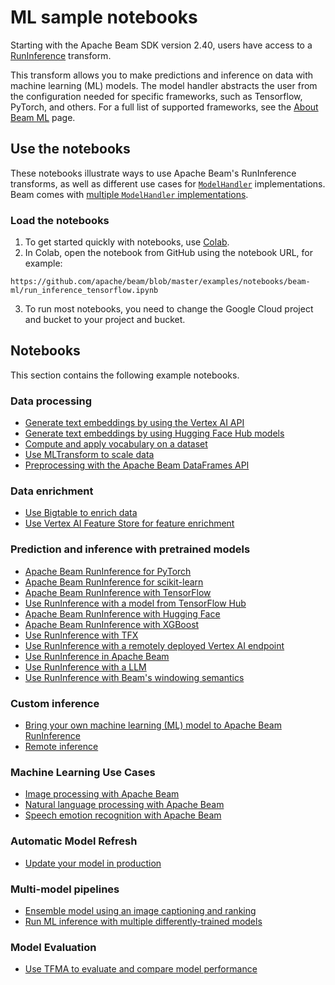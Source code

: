<!--
    Licensed to the Apache Software Foundation (ASF) under one
    or more contributor license agreements.  See the NOTICE file
    distributed with this work for additional information
    regarding copyright ownership.  The ASF licenses this file
    to you under the Apache License, Version 2.0 (the
    "License"); you may not use this file except in compliance
    with the License.  You may obtain a copy of the License at

      http://www.apache.org/licenses/LICENSE-2.0

    Unless required by applicable law or agreed to in writing,
    software distributed under the License is distributed on an
    "AS IS" BASIS, WITHOUT WARRANTIES OR CONDITIONS OF ANY
    KIND, either express or implied.  See the License for the
    specific language governing permissions and limitations
    under the License.
-->
# ML sample notebooks

Starting with the Apache Beam SDK version 2.40, users have access to a
[RunInference](https://beam.apache.org/releases/pydoc/current/apache_beam.ml.inference.base.html#apache_beam.ml.inference.base.RunInference)
transform.

This transform allows you to make predictions and inference on data with machine learning (ML) models.
The model handler abstracts the user from the configuration needed for
specific frameworks, such as Tensorflow, PyTorch, and others. For a full list of supported frameworks,
see the [About Beam ML](https://beam.apache.org/documentation/ml/about-ml/) page.

## Use the notebooks

These notebooks illustrate ways to use Apache Beam's RunInference transforms, as well as different
use cases for [`ModelHandler`](https://beam.apache.org/releases/pydoc/current/apache_beam.ml.inference.base.html#apache_beam.ml.inference.base.ModelHandler) implementations.
Beam comes with [multiple `ModelHandler` implementations](https://beam.apache.org/documentation/ml/about-ml/#modify-a-python-pipeline-to-use-an-ml-model).

### Load the notebooks

1. To get started quickly with notebooks, use [Colab](https://colab.sandbox.google.com/).
2. In Colab, open the notebook from GitHub using the notebook URL, for example:
```
https://github.com/apache/beam/blob/master/examples/notebooks/beam-ml/run_inference_tensorflow.ipynb
```

3. To run most notebooks, you need to change the Google Cloud project and bucket
to your project and bucket.

## Notebooks

This section contains the following example notebooks.

### Data processing

* [Generate text embeddings by using the Vertex AI API](https://github.com/apache/beam/blob/master/examples/notebooks/beam-ml/data_preprocessing/vertex_ai_text_embeddings.ipynb)
* [Generate text embeddings by using Hugging Face Hub models](https://github.com/apache/beam/blob/master/examples/notebooks/beam-ml/data_preprocessing/huggingface_text_embeddings.ipynb)
* [Compute and apply vocabulary on a dataset](https://github.com/apache/beam/blob/master/examples/notebooks/beam-ml/data_preprocessing/compute_and_apply_vocab.ipynb)
* [Use MLTransform to scale data](https://github.com/apache/beam/blob/master/examples/notebooks/beam-ml/data_preprocessing/scale_data.ipynb)
* [Preprocessing with the Apache Beam DataFrames API](https://github.com/apache/beam/blob/master/examples/notebooks/beam-ml/dataframe_api_preprocessing.ipynb)

### Data enrichment

* [Use Bigtable to enrich data](https://github.com/apache/beam/blob/master/examples/notebooks/beam-ml/bigtable_enrichment_transform.ipynb)
* [Use Vertex AI Feature Store for feature enrichment](https://github.com/apache/beam/blob/master/examples/notebooks/beam-ml/vertex_ai_feature_store_enrichment.ipynb)

### Prediction and inference with pretrained models

* [Apache Beam RunInference for PyTorch](https://github.com/apache/beam/blob/master/examples/notebooks/beam-ml/run_inference_pytorch.ipynb)
* [Apache Beam RunInference for scikit-learn](https://github.com/apache/beam/blob/master/examples/notebooks/beam-ml/run_inference_sklearn.ipynb)
* [Apache Beam RunInference with TensorFlow](https://github.com/apache/beam/blob/master/examples/notebooks/beam-ml/run_inference_tensorflow.ipynb)
* [Use RunInference with a model from TensorFlow Hub](https://github.com/apache/beam/blob/master/examples/notebooks/beam-ml/run_inference_with_tensorflow_hub.ipynb)
* [Apache Beam RunInference with Hugging Face](https://github.com/apache/beam/blob/master/examples/notebooks/beam-ml/run_inference_huggingface.ipynb)
* [Apache Beam RunInference with XGBoost](https://github.com/apache/beam/blob/master/examples/notebooks/beam-ml/run_inference_xgboost.ipynb)
* [Use RunInference with TFX](https://github.com/apache/beam/blob/master/examples/notebooks/beam-ml/run_inference_tensorflow_with_tfx.ipynb)
* [Use RunInference with a remotely deployed Vertex AI endpoint](https://github.com/apache/beam/blob/master/examples/notebooks/beam-ml/run_inference_vertex_ai.ipynb)
* [Use RunInference in Apache Beam](https://github.com/apache/beam/blob/master/examples/notebooks/beam-ml/run_inference_pytorch_tensorflow_sklearn.ipynb)
* [Use RunInference with a LLM](https://github.com/apache/beam/blob/master/examples/notebooks/beam-ml/run_inference_generative_ai.ipynb)
* [Use RunInference with Beam's windowing semantics](https://github.com/apache/beam/blob/master/examples/notebooks/beam-ml/run_inference_windowing.ipynb)

### Custom inference

* [Bring your own machine learning (ML) model to Apache Beam RunInference](https://github.com/apache/beam/blob/master/examples/notebooks/beam-ml/run_custom_inference.ipynb)
* [Remote inference](https://github.com/apache/beam/blob/master/examples/notebooks/beam-ml/custom_remote_inference.ipynb)

### Machine Learning Use Cases

* [Image processing with Apache Beam](https://github.com/apache/beam/blob/master/examples/notebooks/beam-ml/image_processing_tensorflow.ipynb)
* [Natural language processing with Apache Beam](https://github.com/apache/beam/blob/master/examples/notebooks/beam-ml/nlp_tensorflow_streaming.ipynb)
* [Speech emotion recognition with Apache Beam](https://github.com/apache/beam/blob/master/examples/notebooks/beam-ml/speech_emotion_tensorflow.ipynb)

### Automatic Model Refresh

* [Update your model in production](https://github.com/apache/beam/blob/master/examples/notebooks/beam-ml/automatic_model_refresh.ipynb)

### Multi-model pipelines

* [Ensemble model using an image captioning and ranking](https://github.com/apache/beam/blob/master/examples/notebooks/beam-ml/run_inference_multi_model.ipynb)
* [Run ML inference with multiple differently-trained models](https://github.com/apache/beam/blob/master/examples/notebooks/beam-ml/per_key_models.ipynb)

### Model Evaluation

* [Use TFMA to evaluate and compare model performance](https://github.com/apache/beam/blob/master/examples/notebooks/beam-ml/tfma_beam.ipynb)
